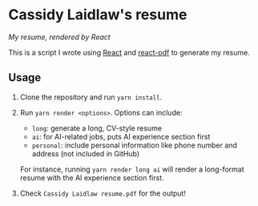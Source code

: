 # Cassidy Laidlaw's resume
*My resume, rendered by React*

This is a script I wrote using [React](https://reactjs.org/) and [react-pdf](https://react-pdf.org/) to generate my resume.

## Usage

 1. Clone the repository and run `yarn install`.
 2. Run `yarn render <options>`. Options can include:
 
     * `long`: generate a long, CV-style resume
     * `ai`: for AI-related jobs, puts AI experience section first
     * `personal`: include personal information like phone number and address (not included in GitHub)
     
    For instance, running `yarn render long ai` will render a long-format resume with the AI experience section first.
 3. Check `Cassidy Laidlaw resume.pdf` for the output!
